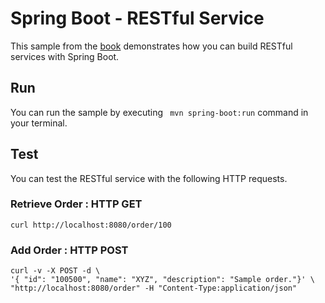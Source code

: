 
# Spring Boot - RESTful Service 

This sample from the [book](https://www.apress.com/us/book/9781484238578) demonstrates how you can build RESTful services with Spring Boot. 

## Run 
You can run the sample by executing `` mvn spring-boot:run`` command in your terminal.  


## Test 
You can test the RESTful service with the following HTTP requests. 

### Retrieve Order : HTTP GET  
``
curl http://localhost:8080/order/100
``


### Add Order : HTTP POST 

``` 
curl -v -X POST -d \
'{ "id": "100500", "name": "XYZ", "description": "Sample order."}' \
"http://localhost:8080/order" -H "Content-Type:application/json"
```

